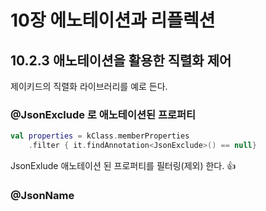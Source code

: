 <!-- 
commit message
kotlin in action : Annotation

생략 된 챕터는 향후 채워질 예정. 🎅
-->

# 10장 에노테이션과 리플렉션

## 10.2.3 애노테이션을 활용한 직렬화 제어

제이키드의 직렬화 라이브러리를 예로 든다.

### @JsonExclude 로 애노테이션된 프로퍼티

```kotlin
val properties = kClass.memberProperties
    .filter { it.findAnnotation<JsonExclude>() == null}
```

JsonExlude 애노테이션 된 프로퍼티를 필터링(제외) 한다. 👍

### @JsonName

